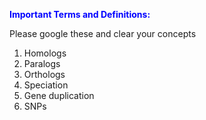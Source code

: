 <span style="color:blue">**Important Terms and Definitions:**</span>

Please google these and clear your concepts
1. Homologs
2. Paralogs
3. Orthologs
4. Speciation
5. Gene duplication
6. SNPs